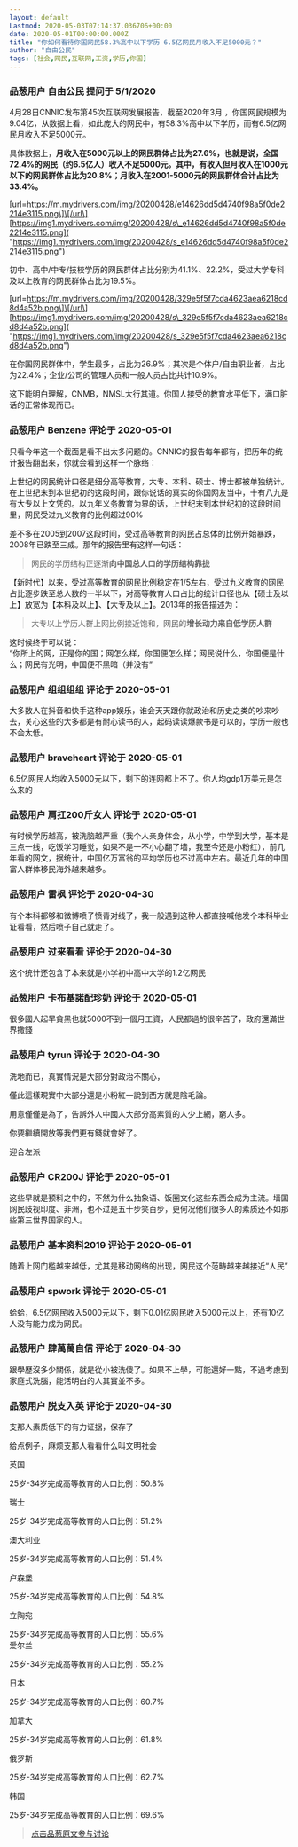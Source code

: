 ```yaml
---
layout: default
Lastmod: 2020-05-03T07:14:37.036706+00:00
date: 2020-05-01T00:00:00.000Z
title: "你如何看待你国网民58.3%高中以下学历 6.5亿网民月收入不足5000元？"
author: "自由公民"
tags: [社会,网民,互联网,工资,学历,你国]
---
```



### 品葱用户 **自由公民** 提问于 5/1/2020
    
4月28日CNNIC发布第45次互联网发展报告，截至2020年3月 ，你国网民规模为9.04亿，从数据上看，如此庞大的网民中，有58.3%高中以下学历，而有6.5亿网民月收入不足5000元。  
  
具体数据上，**月收入在5000元以上的网民群体占比为27.6%，也就是说，全国72.4%的网民（约6.5亿人）收入不足5000元。其中，有收入但月收入在1000元以下的网民群体占比为20.8%；月收入在2001-5000元的网民群体合计占比为33.4%。**  
  

\[url=https://m.mydrivers.com/img/20200428/e14626dd5d4740f98a5f0de2214e3115.png\]\[/url\][https://img1.mydrivers.com/img/20200428/s\_e14626dd5d4740f98a5f0de2214e3115.png]( "https://img1.mydrivers.com/img/20200428/s_e14626dd5d4740f98a5f0de2214e3115.png")  

  
  
初中、高中/中专/技校学历的网民群体占比分别为41.1%、22.2%，受过大学专科及以上教育的网民群体占比为19.5%。  
  

\[url=https://m.mydrivers.com/img/20200428/329e5f5f7cda4623aea6218cd8d4a52b.png\]\[/url\][https://img1.mydrivers.com/img/20200428/s\_329e5f5f7cda4623aea6218cd8d4a52b.png]( "https://img1.mydrivers.com/img/20200428/s_329e5f5f7cda4623aea6218cd8d4a52b.png")  

  
  
在你国网民群体中，学生最多，占比为26.9%；其次是个体户/自由职业者，占比为22.4%；企业/公司的管理人员和一般人员占比共计10.9%。  
  
这下能明白理解，CNMB，NMSL大行其道。你国人接受的教育水平低下，满口脏话的正常体现而已。
    
                

### 品葱用户 **Benzene** 评论于 2020-05-01
        
只看今年这一个截面是看不出太多问题的。CNNIC的报告每年都有，把历年的统计报告翻出来，你就会看到这样一个脉络：  
  
上世纪的网民统计口径是细分高等教育，大专、本科、硕士、博士都被单独统计。在上世纪末到本世纪初的这段时间，跟你说话的真实的你国网友当中，十有八九是有大专以上文凭的。以九年义务教育为界的话，上世纪末到本世纪初的这段时间里，网民受过九义教育的比例超过90%  
  
差不多在2005到2007这段时间，受过高等教育的网民占总体的比例开始暴跌，2008年已跌至三成。那年的报告里有这样一句话：  

> 网民的学历结构正逐渐**向中国总人口的学历结构靠拢**

  
  
【新时代】以来，受过高等教育的网民比例稳定在1/5左右，受过九义教育的网民占比逐步跌至总人数的一半以下，对高等教育人口占比的统计口径也从【硕士及以上】放宽为【本科及以上】、【大专及以上】。2013年的报告描述为：  

> 大专以上学历人群上网比例接近饱和，网民的**增长动力来自低学历人群**

  
  
这时候终于可以说：  
“你所上的网，正是你的国；网怎么样，你国便怎么样；网民说什么，你国便是什么；网民有光明，中国便不黑暗（并没有”
        
                

### 品葱用户 **组组组组** 评论于 2020-05-01
        
大多数人在抖音和快手这种app娱乐，谁会天天跟你就政治和历史之类的吵来吵去，关心这些的大多都是有耐心读书的人，起码读读爆款书是可以的，学历一般也不会太低。
        
                

### 品葱用户 **braveheart** 评论于 2020-05-01
        
6.5亿网民人均收入5000元以下，剩下的连网都上不了。你人均gdp1万美元是怎么来的
        
                

### 品葱用户 **肩扛200斤女人** 评论于 2020-05-01
        
有时候学历越高，被洗脑越严重（我个人亲身体会，从小学，中学到大学，基本是三点一线，吃饭学习睡觉，如果不是一不小心翻了墙，我至今还是小粉红），前几年看的网文，据统计，中国亿万富翁的平均学历也不过高中左右。最近几年的中国富人群体移民海外越来越多。
        
                

### 品葱用户 **雷枫** 评论于 2020-04-30
        
有个本科都够和微博喷子愤青对线了，我一般遇到这种人都直接喊他发个本科毕业证看看，然后喷子自己就走了。
        
                

### 品葱用户 **过来看看** 评论于 2020-04-30
        
这个统计还包含了本来就是小学初中高中大学的1.2亿网民
        
                

### 品葱用户 **卡布基諾配珍奶** 评论于 2020-05-01
        
很多國人起早貪黑也就5000不到一個月工資，人民都過的很辛苦了，政府還滿世界撒錢
        
                

### 品葱用户 **tyrun** 评论于 2020-04-30
        
洗地而已，真實情況是大部分對政治不關心，  
  
僅此這樣現實中大部分還是小粉紅一說到西方就是陰毛論。  
  
用意僅僅是為了，告訴外人中國人大部分高素質的人少上網，窮人多。  
  
你要繼續開放等我們更有錢就會好了。  
  
迎合左派
        
                

### 品葱用户 **CR200J** 评论于 2020-05-01
        
这些早就是预料之中的，不然为什么抽象语、饭圈文化这些东西会成为主流。墙国网民歧视印度、非洲，也不过是五十步笑百步，更何况他们很多人的素质还不如那些第三世界国家的人。
        
                

### 品葱用户 **基本资料2019** 评论于 2020-05-01
        
随着上网门槛越来越低，尤其是移动网络的出现，网民这个范畴越来越接近“人民”
        
                

### 品葱用户 **spwork** 评论于 2020-05-01
        
蛤蛤，6.5亿网民收入5000元以下，剩下0.01亿网民收入5000元以上，还有10亿人没有能力成为网民。
        
                

### 品葱用户 **肆萬萬自信** 评论于 2020-04-30
        
跟學歷沒多少關係，就是從小被洗傻了。如果不上學，可能還好一點，不過考慮到家庭式洗腦，能活明白的人其實並不多。
        
                

### 品葱用户 **脱支入英** 评论于 2020-04-30
        
支那人素质低下的有力证据，保存了  
  
  
给点例子，麻烦支那人看看什么叫文明社会  
  
  
  
英国  
  
25岁-34岁完成高等教育的人口比例：50.8%  
  
瑞士  
  
25岁-34岁完成高等教育的人口比例：51.2%  
  
澳大利亚  
  
25岁-34岁完成高等教育的人口比例：51.4%  
  
卢森堡  
  
25岁-34岁完成高等教育的人口比例：54.8%  
  
立陶宛  
  
25岁-34岁完成高等教育的人口比例：55.6%  
爱尔兰  
  
25岁-34岁完成高等教育的人口比例：55.2%  
  
日本  
  
25岁-34岁完成高等教育的人口比例：60.7%  
  
加拿大  
  
25岁-34岁完成高等教育的人口比例：61.8%  
  
俄罗斯  
  
25岁-34岁完成高等教育的人口比例：62.7%  
  
韩国  
  
25岁-34岁完成高等教育的人口比例：69.6%
        
                





> [点击品葱原文参与讨论](https://pincong.rocks/question/24547)

